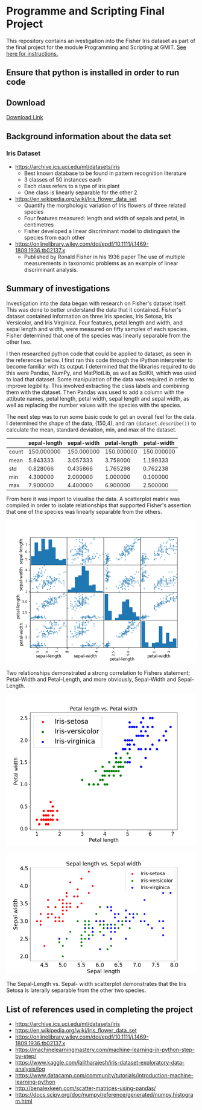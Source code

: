 # Programme and Scripting Final Project

This repository contains an ivestigation into the Fisher Iris dataset as part of the final project for the module Programming and Scripting at GMIT.
[See here for instructions.](https://github.com/ianmcloughlin/project-pands/raw/master/project.pdf)

## Ensure that python is installed in order to run code

## Download
[Download Link](https://github.com/ANihill/Final-Project)

## Background information about the data set

### Iris Dataset 
- https://archive.ics.uci.edu/ml/datasets/iris
  - Best known database to be found in pattern recognition literature
  - 3 classes of 50 instances each
  - Each class refers to a type of iris plant
  - One class is linearly separable for the other 2
- https://en.wikipedia.org/wiki/Iris_flower_data_set
  - Quantify the morphologic variation of Iris flowers of three related species
  - Four features measured: length and width of sepals and petal, in centimetres
  - Fisher developed a linear discriminant model to distinguish the species from each other
- https://onlinelibrary.wiley.com/doi/epdf/10.1111/j.1469-1809.1936.tb02137.x
  - Published by Ronald Fisher in his 1936 paper The use of multiple measurements in taxonomic problems as an example of linear discriminant analysis.

## Summary of investigations 
Investigation into the data began with research on Fisher's dataset itself. This was done to better understand the data that it contained. Fisher's dataset contained information on three Iris species, Iris Setosa, Iris Versicolor, and Iris Virginica. Four features, petal length and width, and sepal length and width, were measured on fifty samples of each species. Fisher determined that one of the species was linearly separable from the other two.

I then researched python code that could be applied to dataset, as seen in the references below. I first ran this code through the iPython interpreter to become familiar with its output. I determined that the libraries required to do this were Pandas, NumPy, and MatPlotLib, as well as SciKit, which was used to load that dataset. Some manipulation of the data was required in order to improve legibility. This involved extracting the class labels and combining them with the dataset. Then Pandas was used to add a column with the attibute names, petal length, petal width, sepal length and sepal width, as well as replacing the number values with the species with the species. 

The next step was to run some basic code to get an overall feel for the data. I determined the shape of the data, (150,4), and ran ``(dataset.describe())`` to calculate the mean, standard deviation, min, and max of the dataset.

|      | sepal-length | sepal-width | petal-length | petal-width |
| ---- | ------------ | ----------- | ------------ | ----------- |
| count|  150.000000  | 150.000000  |  150.000000  | 150.000000  |
| mean |    5.843333  |   3.057333  |    3.758000  |   1.199333  |
| std  |    0.828066  |   0.435866  |    1.765298  |   0.762238  |
| min  |    4.300000  |   2.000000  |    1.000000  |   0.100000  |
| max  |    7.900000  |   4.400000  |    6.900000  |   2.500000  |

From here it was import to visualise the data. A scatterplot matrix was compiled in order to isolate relationships that supported Fisher's assertion that one of the species was linearly separable from the others.

![Alt Text](https://github.com/ANihill/Final-Project/blob/master/Figure_5.png "Scatterplot Matrix")

Two relationships demonstrated a strong correlation to Fishers statement; Petal-Width and Petal-Length, and more obviously,
Sepal-Width and Sepal-Length.

![Alt Text](https://github.com/ANihill/Final-Project/blob/master/Figure_2.png "Petal-Length vs. Petal-Width")

![Alt Text](https://github.com/ANihill/Final-Project/blob/master/Figure_1.png "Sepal-Length vs. Sepal-Width")

The Sepal-Length vs. Sepal- width scatterplot demonstrates that the Iris Setosa is laterally separable from the other two species.

## List of references used in completing the project 
- https://archive.ics.uci.edu/ml/datasets/iris
- https://en.wikipedia.org/wiki/Iris_flower_data_set
- https://onlinelibrary.wiley.com/doi/epdf/10.1111/j.1469-1809.1936.tb02137.x
- https://machinelearningmastery.com/machine-learning-in-python-step-by-step/
- https://www.kaggle.com/lalitharajesh/iris-dataset-exploratory-data-analysis/log
- https://www.datacamp.com/community/tutorials/introduction-machine-learning-python
- http://benalexkeen.com/scatter-matrices-using-pandas/
- https://docs.scipy.org/doc/numpy/reference/generated/numpy.histogram.html
